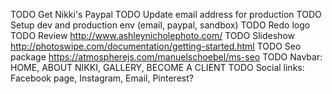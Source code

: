 TODO Get Nikki's Paypal
TODO Update email address for production
TODO Setup dev and production env (email, paypal, sandbox)
TODO Redo logo
TODO Review http://www.ashleynicholephoto.com/
TODO Slideshow http://photoswipe.com/documentation/getting-started.html
TODO Seo package https://atmospherejs.com/manuelschoebel/ms-seo
TODO Navbar: HOME, ABOUT NIKKI, GALLERY, BECOME A CLIENT
TODO Social links: Facebook page, Instagram, Email, Pinterest?
